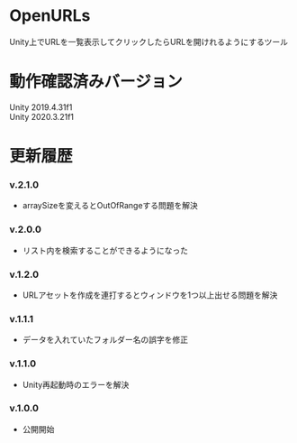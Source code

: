 # OpenURLs
Unity上でURLを一覧表示してクリックしたらURLを開けれるようにするツール

# 動作確認済みバージョン
Unity 2019.4.31f1<br>
Unity 2020.3.21f1

# 更新履歴

### v.2.1.0
* arraySizeを変えるとOutOfRangeする問題を解決

### v.2.0.0
* リスト内を検索することができるようになった

### v.1.2.0
* URLアセットを作成を連打するとウィンドウを1つ以上出せる問題を解決

### v.1.1.1
* データを入れていたフォルダー名の誤字を修正

### v.1.1.0
* Unity再起動時のエラーを解決

### v.1.0.0
* 公開開始
